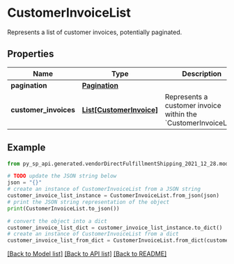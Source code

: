 # CustomerInvoiceList

Represents a list of customer invoices, potentially paginated.

## Properties

Name | Type | Description | Notes
------------ | ------------- | ------------- | -------------
**pagination** | [**Pagination**](Pagination.md) |  | [optional] 
**customer_invoices** | [**List[CustomerInvoice]**](CustomerInvoice.md) | Represents a customer invoice within the &#x60;CustomerInvoiceList&#x60;. | [optional] 

## Example

```python
from py_sp_api.generated.vendorDirectFulfillmentShipping_2021_12_28.models.customer_invoice_list import CustomerInvoiceList

# TODO update the JSON string below
json = "{}"
# create an instance of CustomerInvoiceList from a JSON string
customer_invoice_list_instance = CustomerInvoiceList.from_json(json)
# print the JSON string representation of the object
print(CustomerInvoiceList.to_json())

# convert the object into a dict
customer_invoice_list_dict = customer_invoice_list_instance.to_dict()
# create an instance of CustomerInvoiceList from a dict
customer_invoice_list_from_dict = CustomerInvoiceList.from_dict(customer_invoice_list_dict)
```
[[Back to Model list]](../README.md#documentation-for-models) [[Back to API list]](../README.md#documentation-for-api-endpoints) [[Back to README]](../README.md)


